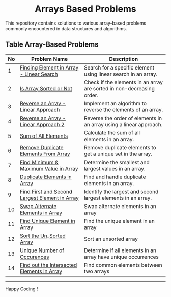 <h1 align='center'>Arrays Based Problems</h1>
This repository contains solutions to various array-based problems commonly encountered in data structures and algorithms.

## Table Array-Based Problems

| No | Problem Name | Description | 
|---|---|---|
| 1 | [Finding Element in Array - Linear Search](https://github.com/JawadSher/Data-Structures-Algorithms-Based-Problems/tree/main/4%20-%20Arrays%20Based%20Problems/Finding%20Element%20in%20Array%20-%20Linear%20Search)           | Search for a specific element using linear search in an array.        |
| 2 | [Is Array Sorted or Not](https://github.com/JawadSher/Data-Structures-Algorithms-Based-Problems/tree/main/4%20-%20Arrays%20Based%20Problems/Is%20Array%20Sorted%20or%20Not)                            | Check if the elements in an array are sorted in non-decreasing order.  |
| 3 | [Reverse an Array - Linear Approach](https://github.com/JawadSher/Data-Structures-Algorithms-Based-Problems/tree/main/4%20-%20Arrays%20Based%20Problems/Reverse%20an%20Array%20-%20Linear%20Approach)                 | Implement an algorithm to reverse the elements of an array.           |
| 4 | [Reverse an Array - Linear Approach 2](https://github.com/JawadSher/Data-Structures-Algorithms-Based-Problems/tree/main/4%20-%20Arrays%20Based%20Problems/Reverse%20an%20Array%20-%20Linear%20Approach%202)               | Reverse the order of elements in an array using a linear approach.    |
| 5 | [Sum of All Elements](https://github.com/JawadSher/Data-Structures-Algorithms-Based-Problems/tree/main/4%20-%20Arrays%20Based%20Problems/Sum%20of%20All%20Elements)                               | Calculate the sum of all elements in an array.                         |
| 6 | [Remove Duplicate Elements From Array](https://github.com/JawadSher/Data-Structures-Algorithms-Based-Problems/tree/main/4%20-%20Arrays%20Based%20Problems/Remove%20Duplicate%20Elements%20From%20Array)               | Remove duplicate elements to get a unique set in the array.           |
| 7 | [Find Minimum & Maximum Value in Array](https://github.com/JawadSher/Data-Structures-Algorithms-Based-Problems/tree/main/4%20-%20Arrays%20Based%20Problems/Find%20Minimum%20%26%20Maximum%20Value%20in%20Array)              | Determine the smallest and largest values in an array.                |
| 8 | [Duplicate Elements in Array](https://github.com/JawadSher/Data-Structures-Algorithms-Based-Problems/tree/main/4%20-%20Arrays%20Based%20Problems/Duplicate%20Elements%20in%20Array)                       | Find and handle duplicate elements in an array.                        |
| 9 | [Find First and Second Largest Element in Array](https://github.com/JawadSher/Data-Structures-Algorithms-Based-Problems/tree/main/4%20-%20Arrays%20Based%20Problems/Find%20First%20and%20Second%20Largest%20Element%20in%20Array)     | Identify the largest and second largest elements in an array.         |
| 10 | [Swap Alternate Elements in Array](https://github.com/JawadSher/Data-Structures-Algorithms-Based-Problems/tree/main/4%20-%20Arrays%20Based%20Problems/Swap%20Alternate%20Elements%20in%20Array) |Swap alternate elements in an array |
| 11 | [Find Unique Element in Array](https://github.com/JawadSher/Data-Structures-Algorithms-Based-Problems/tree/main/4%20-%20Arrays%20Based%20Problems/Find%20Unique%20Element%20in%20Array) | Find the unique element in an array |
| 12 | [Sort the Un_Sorted Array](https://github.com/JawadSher/Data-Structures-Algorithms-Based-Problems/tree/main/4%20-%20Arrays%20Based%20Problems/Sort%20the%20Un_Sorted%20Array) | Sort an unsorted array |
| 13 | [Unique Number of Occurences](https://github.com/JawadSher/Data-Structures-Algorithms-Based-Problems/tree/main/4%20-%20Arrays%20Based%20Problems/Unique%20Number%20of%20Occurences) | Determine if all elements in an array have unique occurrences |
| 14 | [Find out the Intersected Elements in Array](https://github.com/JawadSher/Data-Structures-Algorithms-Based-Problems/tree/main/4%20-%20Arrays%20Based%20Problems/Find%20out%20the%20Intersected%20Elements%20in%20Array) | Find common elements between two arrays








<hr>

Happy Coding !
